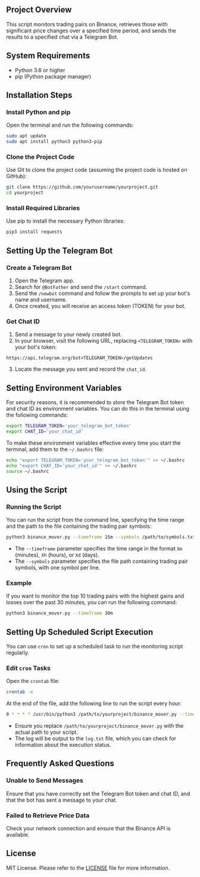 ## Project Overview

This script monitors trading pairs on Binance, retrieves those with significant price changes over a specified time period, and sends the results to a specified chat via a Telegram Bot.

## System Requirements

- Python 3.6 or higher
- pip (Python package manager)

## Installation Steps

### Install Python and pip

Open the terminal and run the following commands:

```bash
sudo apt update
sudo apt install python3 python3-pip
```

### Clone the Project Code

Use Git to clone the project code (assuming the project code is hosted on GitHub):

```bash
git clone https://github.com/yourusername/yourproject.git
cd yourproject
```

### Install Required Libraries

Use pip to install the necessary Python libraries:

```bash
pip3 install requests
```

## Setting Up the Telegram Bot

### Create a Telegram Bot

1. Open the Telegram app.
2. Search for `@BotFather` and send the `/start` command.
3. Send the `/newbot` command and follow the prompts to set up your bot's name and username.
4. Once created, you will receive an access token (TOKEN) for your bot.

### Get Chat ID

1. Send a message to your newly created bot.
2. In your browser, visit the following URL, replacing `<TELEGRAM_TOKEN>` with your bot's token:

```
https://api.telegram.org/bot<TELEGRAM_TOKEN>/getUpdates
```

3. Locate the message you sent and record the `chat_id`.

## Setting Environment Variables

For security reasons, it is recommended to store the Telegram Bot token and chat ID as environment variables. You can do this in the terminal using the following commands:

```bash
export TELEGRAM_TOKEN='your_telegram_bot_token'
export CHAT_ID='your_chat_id'
```

To make these environment variables effective every time you start the terminal, add them to the `~/.bashrc` file:

```bash
echo "export TELEGRAM_TOKEN='your_telegram_bot_token'" >> ~/.bashrc
echo "export CHAT_ID='your_chat_id'" >> ~/.bashrc
source ~/.bashrc
```

## Using the Script

### Running the Script

You can run the script from the command line, specifying the time range and the path to the file containing the trading pair symbols:

```bash
python3 binance_mover.py --timeframe 15m --symbols /path/to/symbols.txt
```

- The `--timeframe` parameter specifies the time range in the format `Xm` (minutes), `Xh` (hours), or `Xd` (days).
- The `--symbols` parameter specifies the file path containing trading pair symbols, with one symbol per line.

### Example

If you want to monitor the top 10 trading pairs with the highest gains and losses over the past 30 minutes, you can run the following command:

```bash
python3 binance_mover.py --timeframe 30m
```

## Setting Up Scheduled Script Execution

You can use `cron` to set up a scheduled task to run the monitoring script regularly.

### Edit `cron` Tasks

Open the `crontab` file:

```bash
crontab -e
```

At the end of the file, add the following line to run the script every hour:

```bash
0 * * * * /usr/bin/python3 /path/to/yourproject/binance_mover.py --timeframe 15m >> /path/to/yourproject/log.txt 2>&1
```

- Ensure you replace `/path/to/yourproject/binance_mover.py` with the actual path to your script.
- The log will be output to the `log.txt` file, which you can check for information about the execution status.

## Frequently Asked Questions

### Unable to Send Messages

Ensure that you have correctly set the Telegram Bot token and chat ID, and that the bot has sent a message to your chat.

### Failed to Retrieve Price Data

Check your network connection and ensure that the Binance API is available.

## License

MIT License. Please refer to the [LICENSE](LICENSE) file for more information.
